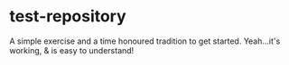# test-repository
A simple exercise and a time honoured tradition to get started.
Yeah...it's working, & is easy to understand!
